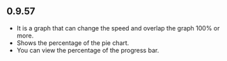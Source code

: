## 0.9.57

* It is a graph that can change the speed and overlap the graph 100% or more.
* Shows the percentage of the pie chart.
* You can view the percentage of the progress bar.
